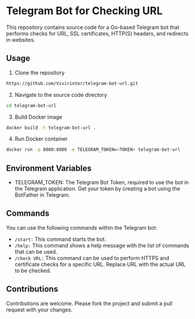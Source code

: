 # Telegram Bot for Checking URL

This repository contains source code for a Go-based Telegram bot that performs checks for URL, SSL certificates, HTTP(S) headers, and redirects in websites.

## Usage

1. Clone the repository

```sh
https://github.com/Vivirinter/telegram-bot-url.git
```
2. Navigate to the source code directory

```sh
cd telegram-bot-url
```
3. Build Docker image

```sh 
docker build -t telegram-bot-url .
```

4. Run Docker container

```sh 
docker run -p 8080:8080 -e TELEGRAM_TOKEN=<TOKEN> telegram-bot-url
```

## Environment Variables

* TELEGRAM_TOKEN: The Telegram Bot Token, required to use the bot in the Telegram application. Get your token by creating a bot using the BotFather in Telegram.

## Commands


You can use the following commands within the Telegram bot:
- `/start:` This command starts the bot.
- `/help:` This command shows a help message with the list of commands that can be used.
- `/check URL:` This command can be used to perform HTTPS and certificate checks for a specific URL. Replace URL with the actual URL to be checked.


## Contributions

Contributions are welcome. Please fork the project and submit a pull request with your changes.